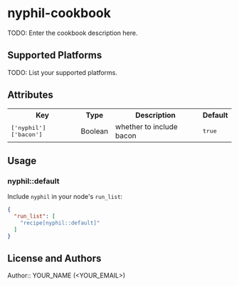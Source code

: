 # nyphil-cookbook

TODO: Enter the cookbook description here.

## Supported Platforms

TODO: List your supported platforms.

## Attributes

<table>
  <tr>
    <th>Key</th>
    <th>Type</th>
    <th>Description</th>
    <th>Default</th>
  </tr>
  <tr>
    <td><tt>['nyphil']['bacon']</tt></td>
    <td>Boolean</td>
    <td>whether to include bacon</td>
    <td><tt>true</tt></td>
  </tr>
</table>

## Usage

### nyphil::default

Include `nyphil` in your node's `run_list`:

```json
{
  "run_list": [
    "recipe[nyphil::default]"
  ]
}
```

## License and Authors

Author:: YOUR_NAME (<YOUR_EMAIL>)
